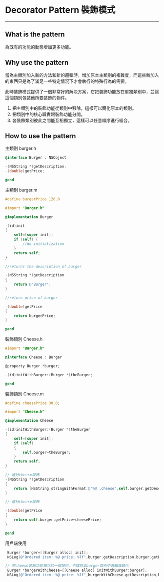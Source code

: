 # Decorator Pattern 裝飾模式

****

## What is the pattern 
為既有的功能的動態增加更多功能。

## Why use the pattern     
當為主類別加入新的方法和新的邏輯時，增加原本主類別的複雜度，而這些新加入的東西只是為了滿足一些特定情況下才會執行的特殊行為的需要。

此時裝飾模式提供了一個非常好的解決方案，它把裝飾功能放在單獨類別中，並讓這個類別包裝他所要裝飾的物件。

1. 把主類別中的裝飾功能從類別中移除，這樣可以簡化原本的類別。
2. 把類別中的核心職責跟裝飾功能分開。
3. 各裝飾類別彼此之間能互相獨立，這樣可以任意順序進行組合。

## How to use the pattern

主類別 burger.h

```objective-c
@interface Burger : NSObject

-(NSString *)getDescription;
-(double)getPrice;

@end

```

主類別 burger.m

```objective-c
#define burgerPrice 120.0

#import "Burger.h"

@implementation Burger

-(id)init
{
    self=[super init];
    if (self) {
        //do initialization
    }
    return self;
}

//returns the description of burger

-(NSString *)getDescription
{
    return @"Burger";
}

//return price of burger

-(double)getPrice
{
    return burgerPrice;
}

@end

```
裝飾類別 Cheese.h

```objective-c
#import "Burger.h"

@interface Cheese : Burger

@property Burger *burger;

-(id)initWithBurger:(Burger *)theBurger;

@end

```

裝飾類別 Cheese.m

```objective-c
#define cheesePrice 30.0;

#import "Cheese.h"

@implementation Cheese

-(id)initWithBurger:(Burger *)theBurger
{
    self=[super init];
    if (self)
    {
        self.burger=theBurger;
    }
    return self;
}

// 進行cheese裝飾
-(NSString *)getDescription
{
    return [NSString stringWithFormat:@"%@ ,cheese",self.burger.getDescription];
}

// 進行cheese裝飾

-(double)getPrice
{
    return self.burger.getPrice+cheesePrice;
}

@end

```

用戶端使用

```objective-c
 Burger *burger=[[Burger alloc] init];
 NSLog(@"Ordered item: %@ price: %lf",burger.getDescription,burger.getPrice);

// 將cheese裝飾功能獨立的一個類別，不讓原本burger類別中邏輯複雜化
 Burger *burgerWithCheese=[[Cheese alloc] initWithBurger:burger];
 NSLog(@"Ordered item: %@ price: %lf",burgerWithCheese.getDescription,burgerWithCheese.getPrice); 
     
```